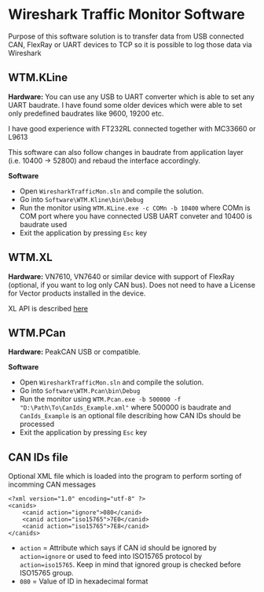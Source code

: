 # Wireshark Traffic Monitor Software
Purpose of this software solution is to transfer data from USB connected CAN, FlexRay or UART devices to TCP so it is possible to log those data via Wireshark

## WTM.KLine
**Hardware:** You can use any USB to UART converter which is able to set any UART baudrate. I have found some older devices which were able to set only predefined baudrates like 9600, 19200 etc.  

I have good experience with FT232RL connected together with MC33660 or L9613

This software can also follow changes in baudrate from application layer (i.e. 10400 -> 52800) and rebaud the interface accordingly.

**Software** 
 * Open `WiresharkTrafficMon.sln` and compile the solution. 
 * Go into `Software\WTM.Kline\bin\Debug`
 * Run the monitor using `WTM.KLine.exe -c COMn -b 10400` where COMn is COM port where you have connected USB UART conveter and 10400 is baudrate used
 * Exit the application by pressing `Esc` key
 
## WTM.XL
**Hardware:** VN7610, VN7640 or similar device with support of FlexRay (optional, if you want to log only CAN bus). Does not need to have a License for Vector products installed in the device.  

XL API is described [here](https://cdn.vector.com/cms/content/products/XL_Driver_Library/Docs/XL_Driver_Library_Manual_EN.pdf)

## WTM.PCan
**Hardware:** PeakCAN USB or compatible.

**Software** 
 * Open `WiresharkTrafficMon.sln` and compile the solution. 
 * Go into `Software\WTM.Pcan\bin\Debug`
 * Run the monitor using `WTM.Pcan.exe -b 500000 -f "D:\Path\To\CanIds_Example.xml"` where 500000 is baudrate and `CanIds_Example` is an optional file describing how CAN IDs should be processed
 * Exit the application by pressing `Esc` key

## CAN IDs file
Optional XML file which is loaded into the program to perform sorting of incomming CAN messages

```
<?xml version="1.0" encoding="utf-8" ?>
<canids>
	<canid action="ignore">080</canid>
	<canid action="iso15765">7E0</canid>
	<canid action="iso15765">7E8</canid>
</canids>
```
 * `action` = Attribute which says if CAN id should be ignored by `action=ignore` or used to feed into ISO15765 protocol by `action=iso15765`. Keep in mind that ignored group is checked before ISO15765 group.
 * `080` = Value of ID in hexadecimal format
